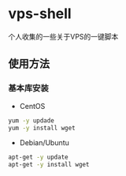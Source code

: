 # vps-shell
个人收集的一些关于VPS的一键脚本

## 使用方法

### 基本库安装

* CentOS
```bash
yum -y updade
yum -y install wget
```
* Debian/Ubuntu
```bash
apt-get -y update
apt-get -y install wget
```
